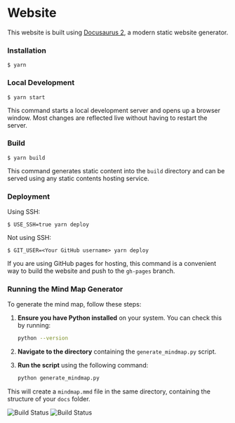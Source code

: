 # Website

This website is built using [Docusaurus 2](https://docusaurus.io/), a modern static website generator.

### Installation

```
$ yarn
```

### Local Development

```
$ yarn start
```

This command starts a local development server and opens up a browser window. Most changes are reflected live without having to restart the server.

### Build

```
$ yarn build
```

This command generates static content into the `build` directory and can be served using any static contents hosting service.

### Deployment

Using SSH:

```
$ USE_SSH=true yarn deploy
```

Not using SSH:

```
$ GIT_USER=<Your GitHub username> yarn deploy
```

If you are using GitHub pages for hosting, this command is a convenient way to build the website and push to the `gh-pages` branch.

### Running the Mind Map Generator

To generate the mind map, follow these steps:

1. **Ensure you have Python installed** on your system. You can check this by running:
    ```sh
    python --version
    ```

2. **Navigate to the directory** containing the `generate_mindmap.py` script.

3. **Run the script** using the following command:
    ```sh
    python generate_mindmap.py
    ```

This will create a `mindmap.mmd` file in the same directory, containing the structure of your `docs` folder.


![Build Status](https://github.com/suryakantamangaraj/Wiki/actions/workflows/deploy-to-github-pages.yml/badge.svg)
![Build Status](https://github.com/suryakantamangaraj/Wiki/actions/workflows/github-code-scanning/codeql/badge.svg)